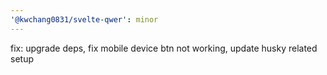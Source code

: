 ```yaml
---
'@kwchang0831/svelte-qwer': minor
---
```


fix: upgrade deps, fix mobile device btn not working, update husky related setup
